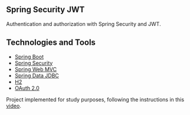 ## Spring Security JWT

Authentication and authorization with Spring Security and JWT.

## Technologies and Tools

- [Spring Boot](https://spring.io/projects/spring-boot)
- [Spring Security](https://spring.io/projects/spring-security)
- [Spring Web MVC](https://docs.spring.io/spring-framework/reference/web/webmvc.html)
- [Spring Data JDBC](https://spring.io/projects/spring-data-jdbc)
- [H2](https://www.h2database.com)
- [OAuth 2.0](https://oauth.net/2/)

Project implemented for study purposes, following the instructions in this [video](https://www.youtube.com/watch?v=kEJ8a1w4a2Q).